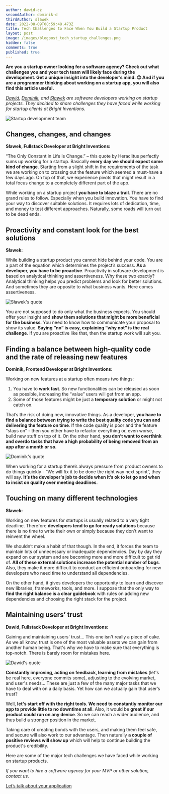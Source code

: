 ```yaml
---
author: dawid-cz
secondAuthor: dominik-d
thirdAuthor: slawek
date: 2022-08-09T08:59:48.473Z
title: Tech Challenges to Face When You Build a Startup Product
layout: post
image: /images/blogpost_tech_startup_challenges.png
hidden: false
comments: true
published: true
---
```

**Are you a startup owner looking for a software agency? Check out what challenges you and your tech team will likely face during the development. Get a unique insight into the developer’s mind. 😉 And if you are a programmer thinking about working on a startup app, you will also find this article useful.**

*[Dawid](/about-us/dawid-cz/), [Dominik](/about-us/dominik-d/), and [Sławek](/about-us/slawek/) are software developers working on startup projects. They decided to share challenges they have faced while working for startup clients at Bright Inventions.*

![Startup development team](/images/startup_developers.png)

## Changes, changes, and changes

**Sławek, Fullstack Developer at Bright Inventions:**

“The Only Constant in Life Is Change.” – this quote by Heraclitus perfectly sums up working for a startup. Basically **every day we should expect some kind of change**. Starting from a slight shift in the requirements of the task we are working on to crossing out the feature which seemed a must-have a few days ago. On top of that, we experience pivots that might result in a total focus change to a completely different part of the app.

While working on a startup project **you have to blaze a trail**. There are no grand rules to follow. Especially when you build innovation. You have to find your way to discover suitable solutions. It requires lots of dedication, time, and money to test different approaches. Naturally, some roads will turn out to be dead ends. 

## Proactivity and constant look for the best solutions

**Sławek:**

While building a startup product you cannot hide behind your code. You are a part of the equation which determines the project’s success. **As a developer, you have to be proactive**. Proactivity in software development is based on analytical thinking and assertiveness. Why these two exactly? Analytical thinking helps you predict problems and look for better solutions. And sometimes they are opposite to what business wants. Here comes assertiveness. 

![Sławek's quote](/images/slawek_quote.png)

You are not supposed to do only what the business expects. You should offer your insight and **show them solutions that might be more beneficial for the business**. You need to know how to communicate your proposal to show its value. **Saying “no” is easy, explaining “why not” is the real challenge**. If you are proactive like that, then the startup work will suit you.

## Finding a balance between high-quality code and the rate of releasing new features

**Dominik, Frontend Developer at Bright Inventions:**

Working on new features at a startup often means two things: 

1. You have to **work fast**. So new functionalities can be released as soon as possible, increasing the “value” users will get from an app. 
2. Some of those features might be just a **temporary solution** or might not catch on. 

That’s the risk of doing new, innovative things. As a developer, **you have to find a balance between trying to write the best quality code you can and delivering the feature on time**. If the code quality is poor and the feature “stays on” - then you either have to refactor everything or, even worse, build new stuff on top of it. On the other hand, **you don’t want to overthink and overdo tasks that have a high probability of being removed from an app after a month or so**.

![Dominik's quote](/images/dominik_quote.png)

When working for a startup there’s always pressure from product owners to do things quickly - “We will fix it to be done the right way next sprint”, they will say. **It’s the developer's job to decide when it’s ok to let go and when to insist on quality over meeting deadlines**.

## Touching on many different technologies

**Sławek:**

Working on new features for startups is usually related to a very tight deadline. Therefore **developers tend to go for ready solutions** because there is no time to write their own or simply because they don’t want to reinvent the wheel.

We shouldn’t make a habit of that though. In the end, it forces the team to maintain lots of unnecessary or inadequate dependencies. Day by day they expand on our system and are becoming more and more difficult to get rid of. **All of these external solutions increase the potential number of bugs**. Also, they make it more difficult to conduct an efficient onboarding for new developers who need time to understand all dependencies.

On the other hand, it gives developers the opportunity to learn and discover new libraries, frameworks, tools, and more. I suppose that the only way to **find the right balance is a clear guidebook** with rules on adding new dependencies and choosing the right stack for the project.

## Maintaining users’ trust

**Dawid, Fullstack Developer at Bright Inventions:**

Gaining and maintaining users' trust… This one isn't really a piece of cake. As we all know, trust is one of the most valuable assets we can gain from another human being. That's why we have to make sure that everything is top-notch. There is barely room for mistakes here.

![Dawid's quote](/images/dawid_quote.png)

**Constantly improving, acting on feedback, learning from mistakes** (let's be real here, everyone commits some), adjusting to the evolving market, and user's needs… These are just a few of the many major tasks that we have to deal with on a daily basis. Yet how can we actually gain that user’s trust?

Well, **let's start off with the right tools**. **We need to constantly monitor our app to provide little to no downtime at all**. Also, it would be **great if our product could run on any device**. So we can reach a wider audience, and thus build a stronger position in the market. 

Taking care of creating bonds with the users, and making them feel safe, and secure will also work to our advantage. Then naturally **a couple of positive reviews will show up** which will help to continue building the product's credibility.

Here are some of the major tech challenges we have faced while working on startup products. 

*If you want to hire a software agency for your MVP or other solution, contact us.*

[Let’s talk about your application](/start-project/)